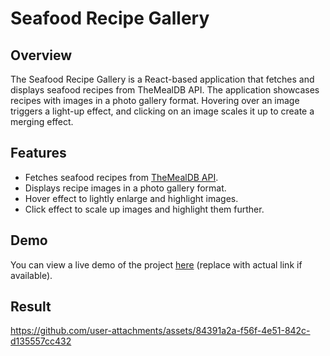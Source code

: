 # Seafood Recipe Gallery

## Overview

The Seafood Recipe Gallery is a React-based application that fetches and displays seafood recipes from TheMealDB API. The application showcases recipes with images in a photo gallery format. Hovering over an image triggers a light-up effect, and clicking on an image scales it up to create a merging effect.

## Features

- Fetches seafood recipes from [TheMealDB API](https://www.themealdb.com/).
- Displays recipe images in a photo gallery format.
- Hover effect to lightly enlarge and highlight images.
- Click effect to scale up images and highlight them further.

## Demo

You can view a live demo of the project [here](#) (replace with actual link if available).

## Result


https://github.com/user-attachments/assets/84391a2a-f56f-4e51-842c-d135557cc432

